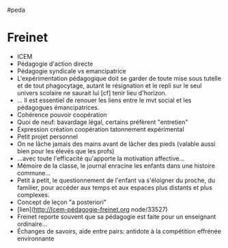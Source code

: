 #peda 

# Freinet

- ICEM
- Pédagogie d'action directe
- Pédagogie syndicale vs emancipatrice
- L'expérimentation pédagogique doit se garder de toute mise sous tutelle et de tout phagocytage, autant le résignation et le repli sur le seul univers scolaire ne saurait lui [cf] tenir lieu d'horizon.
- ... Il est essentiel de renouer les liens entre le mvt social et les pédagogues émancipatrices.
- Cohérence pouvoir coopération
- Quoi de neuf: bavardage légal, certains préfèrent "entretien"
- Expression création coopération tatonnement expérimental
- Petit projet personnel
- On ne lâche jamais des mains avant de lâcher des pieds (valable aussi bien pour les élevés que les profs)
- ...avec toute l'efficacité qu'apporte la motivation affective...
- Mémoire de la classe, le journal enracine les enfants dans une histoire commune...
- Petit à petit, le questionnement de l'enfant va s'éloigner du proche, du familier, pour accéder aux temps et aux espaces plus distants et plus complexes.
- Concept de leçon "a posteriori"
- [lien](http://Icem-pédagogie-freinet.org node/33527)
- Freinet reporte souvent que sa pédagogie est faite pour un enseignant ordinaire...
- Échanges de savoirs, aide entre pairs: antidote à la compétition effrénée environnante